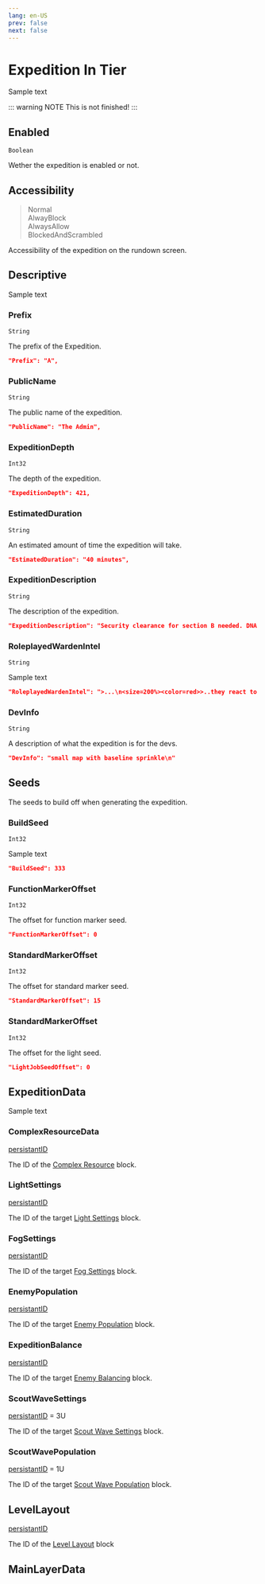 ```yaml
---
lang: en-US
prev: false
next: false
---
```


# Expedition In Tier
Sample text

::: warning NOTE
This is not finished!
:::

## Enabled

`Boolean`

Wether the expedition is enabled or not.

## Accessibility

> Normal\
AlwayBlock\
AlwaysAllow\
BlockedAndScrambled

Accessibility of the expedition on the rundown screen.

## Descriptive
Sample text

<block>

### Prefix

`String`

The prefix of the Expedition.

```json
"Prefix": "A",
```

### PublicName

`String`

The public name of the expedition.

```json
"PublicName": "The Admin",
```

### ExpeditionDepth

`Int32`

The depth of the expedition.

```json
"ExpeditionDepth": 421,
```

### EstimatedDuration

`String`

An estimated amount of time the expedition will take.

```json
"EstimatedDuration": "40 minutes",
```

### ExpeditionDescription

`String`

The description of the expedition.

```json
"ExpeditionDescription": "Security clearance for section B needed. DNA sample will suffice.\nPrisoners sent to locate Administrator in stasis unit.\n",
```

### RoleplayedWardenIntel

`String`

Sample text

```json
"RoleplayedWardenIntel": ">...\n<size=200%><color=red>>..they react to light and sounds!</color></size>\n>..stand still! [unintelligible, scream]",
```

### DevInfo

`String`

A description of what the expedition is for the devs.

```json
"DevInfo": "small map with baseline sprinkle\n"
```

</block>

## Seeds
The seeds to build off when generating the expedition.

<block>

### BuildSeed

`Int32`

Sample text

```json
"BuildSeed": 333
```

### FunctionMarkerOffset

`Int32`

The offset for function marker seed.

```json
"FunctionMarkerOffset": 0
```

### StandardMarkerOffset

`Int32`

The offset for standard marker seed.

```json
"StandardMarkerOffset": 15
```

### StandardMarkerOffset

`Int32`

The offset for the light seed.

```json
"LightJobSeedOffset": 0
```

</block>

## ExpeditionData

Sample text

<block>

### ComplexResourceData

<div class="codespan">

[persistantID](/guides/developers/creating-rundowns.html#persistent-id)

</div>

The ID of the [Complex Resource]() block.

### LightSettings

<div class="codespan">

[persistantID](/guides/developers/creating-rundowns.html#persistent-id)

</div>

The ID of the target [Light Settings](/docs/datablocks/light-settings) block.

### FogSettings

<div class="codespan">

[persistantID](/guides/developers/creating-rundowns.html#persistent-id)

</div>

The ID of the target [Fog Settings](/docs/datablocks/light-settings) block.

### EnemyPopulation

<div class="codespan">

[persistantID](/guides/developers/creating-rundowns.html#persistent-id)

</div>

The ID of the target [Enemy Population](/docs/datablocks/enemy-population) block.

### ExpeditionBalance

<div class="codespan">

[persistantID](/guides/developers/creating-rundowns.html#persistent-id)

</div>

The ID of the target [Enemy Balancing](/docs/datablocks/enemy-balancing) block.

### ScoutWaveSettings

<div class="codespan">

[persistantID](/guides/developers/creating-rundowns.html#persistent-id) = 3U

</div>

The ID of the target [Scout Wave Settings]() block.

### ScoutWavePopulation

<div class="codespan">

[persistantID](/guides/developers/creating-rundowns.html#persistent-id) = 1U

</div>

The ID of the target [Scout Wave Population]() block.

</block>




## LevelLayout

<div class="codespan">

[persistantID](/guides/developers/creating-rundowns.html#persistent-id)

</div>

The ID of the [Level Layout](/docs/datablocks/level-layout) block

## MainLayerData
